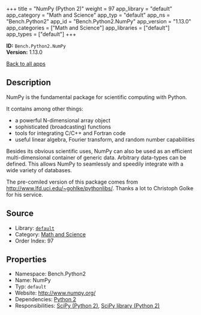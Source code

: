 ﻿+++
title = "NumPy (Python 2)"
weight = 97
app_library = "default"
app_category = "Math and Science"
app_typ = "default"
app_ns = "Bench.Python2"
app_id = "Bench.Python2.NumPy"
app_version = "1.13.0"
app_categories = ["Math and Science"]
app_libraries = ["default"]
app_types = ["default"]
+++

**ID:** `Bench.Python2.NumPy`  
**Version:** 1.13.0  
<!--more-->

[Back to all apps](/apps/)

## Description
NumPy is the fundamental package for scientific computing with Python.

It contains among other things:

- a powerful N-dimensional array object
- sophisticated (broadcasting) functions
- tools for integrating C/C++ and Fortran code
- useful linear algebra, Fourier transform, and random number capabilities

Besides its obvious scientific uses, NumPy can also be used as an efficient multi-dimensional container of generic data. Arbitrary data-types can be defined. This allows NumPy to seamlessly and speedily integrate with a wide variety of databases.


The pre-comiled version of this package comes from
<http://www.lfd.uci.edu/~gohlke/pythonlibs/>.
Thanks a lot to Christoph Golke for his service.

## Source

* Library: [`default`](/app_libraries/default)
* Category: [Math and Science](/app_categories/math-and-science)
* Order Index: 97

## Properties

* Namespace: Bench.Python2
* Name: NumPy
* Typ: `default`
* Website: <http://www.numpy.org/>
* Dependencies: [Python 2](/apps/Bench.Python2)
* Responsibilities: [SciPy (Python 2)](/apps/Bench.Python2.SciPy), [SciPy library (Python 2)](/apps/Bench.Python2.SciPyLib)

